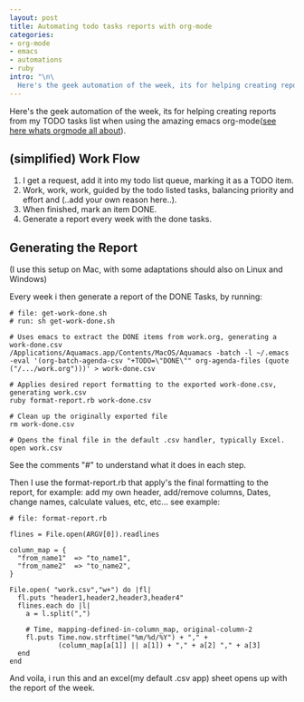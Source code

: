 ```yaml
--- 
layout: post
title: Automating todo tasks reports with org-mode
categories: 
- org-mode
- emacs
- automations
- ruby
intro: "\n\
  Here's the geek automation of the week, its for helping creating reports from my TODO tasks list when using the amazing emacs org-mode(<a href=\"http://orgmode.org/\">see here whats orgmode all about</a>).\n"
---
```


Here's the geek automation of the week, its for helping creating reports from
my TODO tasks list when using the amazing emacs org-mode([see here whats
orgmode all about][1]).

## (simplified) Work Flow

 1. I get a request, add it into my todo list queue, marking it as a TODO item. 
 2. Work, work, work, guided by the todo listed tasks, balancing priority and effort and (..add your own reason here..). 
 3. When finished, mark an item DONE. 
 4. Generate a report every week with the done tasks. 

## Generating the Report

(I use this setup on Mac, with some adaptations should also on Linux and
Windows)

Every week i then generate a report of the DONE Tasks, by running:

    
    # file: get-work-done.sh 
    # run: sh get-work-done.sh
    
    # Uses emacs to extract the DONE items from work.org, generating a work-done.csv
    /Applications/Aquamacs.app/Contents/MacOS/Aquamacs -batch -l ~/.emacs -eval '(org-batch-agenda-csv "+TODO=\"DONE\"" org-agenda-files (quote ("/.../work.org")))' > work-done.csv
    
    # Applies desired report formatting to the exported work-done.csv, generating work.csv
    ruby format-report.rb work-done.csv
    
    # Clean up the originally exported file
    rm work-done.csv
    
    # Opens the final file in the default .csv handler, typically Excel.
    open work.csv
    

See the comments "#" to understand what it does in each step.

Then I use the format-report.rb that apply's the final formatting to the
report, for example: add my own header, add/remove columns, Dates, change
names, calculate values, etc, etc… see example:

    
    # file: format-report.rb
    
    flines = File.open(ARGV[0]).readlines
    
    column_map = { 
      "from_name1"  => "to_name1", 
      "from_name2"  => "to_name2",  
    }
    
    File.open( "work.csv","w+") do |fl|  
      fl.puts "header1,header2,header3,header4"
      flines.each do |l|
        a = l.split(",")
    
        # Time, mapping-defined-in-column_map, original-column-2
        fl.puts Time.now.strftime("%m/%d/%Y") + "," + 
                (column_map[a[1]] || a[1]) + "," + a[2] "," + a[3]
      end
    end
    

And voila, i run this and an excel(my default .csv app) sheet opens up with
the report of the week.

   [1]: http://orgmode.org/

